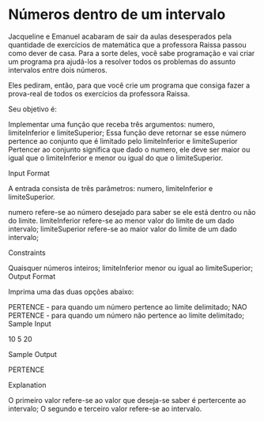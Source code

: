 # Números dentro de um intervalo

Jacqueline e Emanuel acabaram de sair da aulas desesperados pela quantidade de exercícios de matemática que a professora Raissa passou como dever de casa. Para a sorte deles, você sabe programação e vai criar um programa pra ajudá-los a resolver todos os problemas do assunto intervalos entre dois números.

Eles pediram, então, para que você crie um programa que consiga fazer a prova-real de todos os exercícios da professora Raissa.

Seu objetivo é:

Implementar uma função que receba três argumentos: numero, limiteInferior e limiteSuperior;
Essa função deve retornar se esse número pertence ao conjunto que é limitado pelo limiteInferior e limiteSuperior
Pertencer ao conjunto significa que dado o numero, ele deve ser maior ou igual que o limiteInferior e menor ou igual do que o limiteSuperior.

Input Format

A entrada consista de três parâmetros: numero, limiteInferior e limiteSuperior.

numero refere-se ao número desejado para saber se ele está dentro ou não do limite. limiteInferior refere-se ao menor valor do limite de um dado intervalo; limiteSuperior refere-se ao maior valor do limite de um dado intervalo;

Constraints

Quaisquer números inteiros;
limiteInferior menor ou igual ao limiteSuperior;
Output Format

Imprima uma das duas opções abaixo:

PERTENCE - para quando um número pertence ao limite delimitado;
NAO PERTENCE - para quando um número não pertence ao limite delimitado;
Sample Input

10 5 20

Sample Output

PERTENCE

Explanation

O primeiro valor refere-se ao valor que deseja-se saber é pertercente ao intervalo;
O segundo e terceiro valor refere-se ao intervalo.